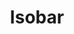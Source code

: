 ---
title: "Isobar"
start_date: "2014-03"
end_date: ""
draft: false
slug: "isobar"
tags: ['test']
---